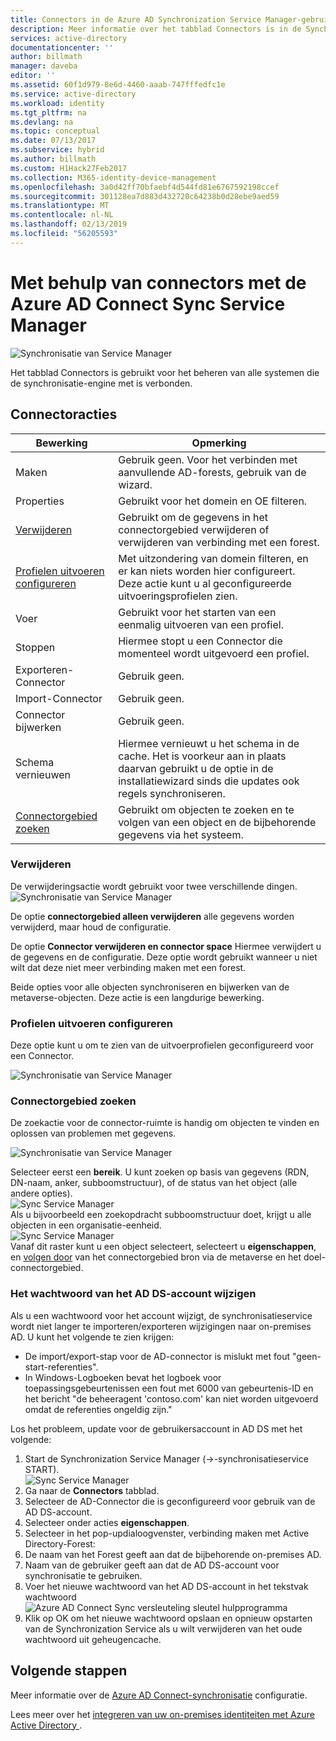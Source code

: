 ```yaml
---
title: Connectors in de Azure AD Synchronization Service Manager-gebruikersinterface | Microsoft-Docs
description: Meer informatie over het tabblad Connectors is in de Synchronization Service Manager voor Azure AD Connect.
services: active-directory
documentationcenter: ''
author: billmath
manager: daveba
editor: ''
ms.assetid: 60f1d979-8e6d-4460-aaab-747fffedfc1e
ms.service: active-directory
ms.workload: identity
ms.tgt_pltfrm: na
ms.devlang: na
ms.topic: conceptual
ms.date: 07/13/2017
ms.subservice: hybrid
ms.author: billmath
ms.custom: H1Hack27Feb2017
ms.collection: M365-identity-device-management
ms.openlocfilehash: 3a0d42ff70bfaebf4d544fd81e6767592198ccef
ms.sourcegitcommit: 301128ea7d883d432720c64238b0d28ebe9aed59
ms.translationtype: MT
ms.contentlocale: nl-NL
ms.lasthandoff: 02/13/2019
ms.locfileid: "56205593"
---
```

# <a name="using-connectors-with-the-azure-ad-connect-sync-service-manager"></a>Met behulp van connectors met de Azure AD Connect Sync Service Manager

![Synchronisatie van Service Manager](./media/how-to-connect-sync-service-manager-ui-connectors/connectors.png)

Het tabblad Connectors is gebruikt voor het beheren van alle systemen die de synchronisatie-engine met is verbonden.

## <a name="connector-actions"></a>Connectoracties
| Bewerking | Opmerking |
| --- | --- |
| Maken |Gebruik geen. Voor het verbinden met aanvullende AD-forests, gebruik van de wizard. |
| Properties |Gebruikt voor het domein en OE filteren. |
| [Verwijderen](#delete) |Gebruikt om de gegevens in het connectorgebied verwijderen of verwijderen van verbinding met een forest. |
| [Profielen uitvoeren configureren](#configure-run-profiles) |Met uitzondering van domein filteren, en er kan niets worden hier configureert. Deze actie kunt u al geconfigureerde uitvoeringsprofielen zien. |
| Voer |Gebruikt voor het starten van een eenmalig uitvoeren van een profiel. |
| Stoppen |Hiermee stopt u een Connector die momenteel wordt uitgevoerd een profiel. |
| Exporteren-Connector |Gebruik geen. |
| Import-Connector |Gebruik geen. |
| Connector bijwerken |Gebruik geen. |
| Schema vernieuwen |Hiermee vernieuwt u het schema in de cache. Het is voorkeur aan in plaats daarvan gebruikt u de optie in de installatiewizard sinds die updates ook regels synchroniseren. |
| [Connectorgebied zoeken](#search-connector-space) |Gebruikt om objecten te zoeken en te volgen van een object en de bijbehorende gegevens via het systeem. |

### <a name="delete"></a>Verwijderen
De verwijderingsactie wordt gebruikt voor twee verschillende dingen.  
![Synchronisatie van Service Manager](./media/how-to-connect-sync-service-manager-ui-connectors/connectordelete.png)

De optie **connectorgebied alleen verwijderen** alle gegevens worden verwijderd, maar houd de configuratie.

De optie **Connector verwijderen en connector space** Hiermee verwijdert u de gegevens en de configuratie. Deze optie wordt gebruikt wanneer u niet wilt dat deze niet meer verbinding maken met een forest.

Beide opties voor alle objecten synchroniseren en bijwerken van de metaverse-objecten. Deze actie is een langdurige bewerking.

### <a name="configure-run-profiles"></a>Profielen uitvoeren configureren
Deze optie kunt u om te zien van de uitvoerprofielen geconfigureerd voor een Connector.

![Synchronisatie van Service Manager](./media/how-to-connect-sync-service-manager-ui-connectors/configurerunprofiles.png)

### <a name="search-connector-space"></a>Connectorgebied zoeken
De zoekactie voor de connector-ruimte is handig om objecten te vinden en oplossen van problemen met gegevens.

![Synchronisatie van Service Manager](./media/how-to-connect-sync-service-manager-ui-connectors/cssearch.png)

Selecteer eerst een **bereik**. U kunt zoeken op basis van gegevens (RDN, DN-naam, anker, subboomstructuur), of de status van het object (alle andere opties).  
![Sync Service Manager](./media/how-to-connect-sync-service-manager-ui-connectors/cssearchscope.png)  
Als u bijvoorbeeld een zoekopdracht subboomstructuur doet, krijgt u alle objecten in een organisatie-eenheid.  
![Sync Service Manager](./media/how-to-connect-sync-service-manager-ui-connectors/cssearchsubtree.png)  
Vanaf dit raster kunt u een object selecteert, selecteert u **eigenschappen**, en [volgen door](tshoot-connect-object-not-syncing.md) van het connectorgebied bron via de metaverse en het doel-connectorgebied.

### <a name="changing-the-ad-ds-account-password"></a>Het wachtwoord van het AD DS-account wijzigen
Als u een wachtwoord voor het account wijzigt, de synchronisatieservice wordt niet langer te importeren/exporteren wijzigingen naar on-premises AD.   U kunt het volgende te zien krijgen:

- De import/export-stap voor de AD-connector is mislukt met fout "geen-start-referenties".
- In Windows-Logboeken bevat het logboek voor toepassingsgebeurtenissen een fout met 6000 van gebeurtenis-ID en het bericht "de beheeragent 'contoso.com' kan niet worden uitgevoerd omdat de referenties ongeldig zijn."

Los het probleem, update voor de gebruikersaccount in AD DS met het volgende:


1. Start de Synchronization Service Manager (→-synchronisatieservice START).
</br>![Sync Service Manager](./media/how-to-connect-sync-service-manager-ui-connectors/startmenu.png)
2. Ga naar de **Connectors** tabblad.
3. Selecteer de AD-Connector die is geconfigureerd voor gebruik van de AD DS-account.
4. Selecteer onder acties **eigenschappen**.
5. Selecteer in het pop-updialoogvenster, verbinding maken met Active Directory-Forest:
6. De naam van het Forest geeft aan dat de bijbehorende on-premises AD.
7. Naam van de gebruiker geeft aan dat de AD DS-account voor synchronisatie te gebruiken.
8. Voer het nieuwe wachtwoord van het AD DS-account in het tekstvak wachtwoord ![Azure AD Connect Sync versleuteling sleutel hulpprogramma](./media/how-to-connect-sync-service-manager-ui-connectors/key6.png)
9. Klik op OK om het nieuwe wachtwoord opslaan en opnieuw opstarten van de Synchronization Service als u wilt verwijderen van het oude wachtwoord uit geheugencache.



## <a name="next-steps"></a>Volgende stappen
Meer informatie over de [Azure AD Connect-synchronisatie](how-to-connect-sync-whatis.md) configuratie.

Lees meer over het [integreren van uw on-premises identiteiten met Azure Active Directory ](whatis-hybrid-identity.md).

